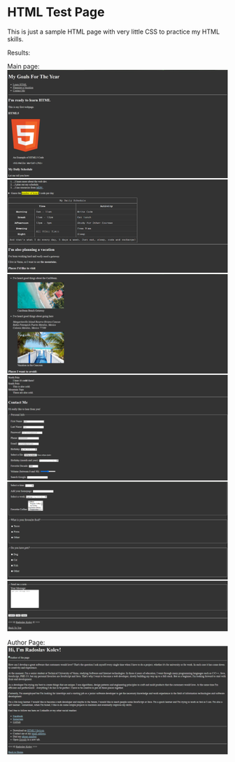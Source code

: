 # HTML Test Page
This is just a sample HTML page with very little CSS to practice my HTML skills.

Results:

Main page:
![Main page](https://github.com/html-css-js-projects/html-test-site/blob/master/images/main-1.png)
![Main page](https://github.com/html-css-js-projects/html-test-site/blob/master/images/main-2.png)
![Main page](https://github.com/html-css-js-projects/html-test-site/blob/master/images/main-3.png)
![Main page](https://github.com/html-css-js-projects/html-test-site/blob/master/images/main-4.png)
![Main page](https://github.com/html-css-js-projects/html-test-site/blob/master/images/main-5.png)
![Main page](https://github.com/html-css-js-projects/html-test-site/blob/master/images/main-6.png)

Author Page:
![Author page](https://github.com/html-css-js-projects/html-test-site/blob/master/images/author.png)
